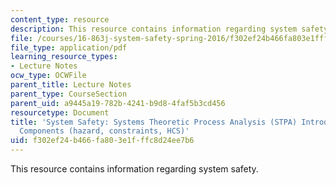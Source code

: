 ```yaml
---
content_type: resource
description: This resource contains information regarding system safety.
file: /courses/16-863j-system-safety-spring-2016/f302ef24b466fa803e1fffc8d24ee7b6_MIT16_863JS16_LecNotes5.pdf
file_type: application/pdf
learning_resource_types:
- Lecture Notes
ocw_type: OCWFile
parent_title: Lecture Notes
parent_type: CourseSection
parent_uid: a9445a19-782b-4241-b9d8-4faf5b3cd456
resourcetype: Document
title: 'System Safety: Systems Theoretic Process Analysis (STPA) Introduction, Basic
  Components (hazard, constraints, HCS)'
uid: f302ef24-b466-fa80-3e1f-ffc8d24ee7b6
---
```

This resource contains information regarding system safety.

